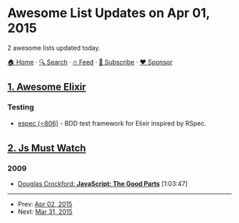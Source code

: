 # Awesome List Updates on Apr 01, 2015

2 awesome lists updated today.

[🏠 Home](/README.md) · [🔍 Search](https://www.trackawesomelist.com/search/) · [🔥 Feed](https://www.trackawesomelist.com/rss.xml) · [📮 Subscribe](https://trackawesomelist.us17.list-manage.com/subscribe?u=d2f0117aa829c83a63ec63c2f&id=36a103854c) · [❤️  Sponsor](https://github.com/sponsors/theowenyoung)



## [1. Awesome Elixir](/content/h4cc/awesome-elixir/README.md)

### Testing

*   [espec (⭐806)](https://github.com/antonmi/espec) - BDD test framework for Elixir inspired by RSpec.

## [2. Js Must Watch](/content/bolshchikov/js-must-watch/README.md)

### 2009

*   [Douglas Crockford: **JavaScript: The Good Parts**](https://www.youtube.com/watch?v=hQVTIJBZook) \[1:03:47]

---

- Prev: [Apr 02, 2015](/content/2015/04/02/README.md)
- Next: [Mar 31, 2015](/content/2015/03/31/README.md)